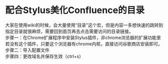 # 配合Stylus美化Confluence的目录

大家在使用wiki的时候，会大量使用“目录”这个宏，但是内容一多想快速的跳转到指定目录就很麻烦，需要回到首页再去点击需要访问的目录链接。<br/>
步骤一：在Chrome扩展程序中安装Stylus插件，非chrome浏览器的扩展功能里若没有这个插件，只要这个浏览器有chrome内核，直接访问谷歌商店安装即可。<br/>
步骤二：导入配置文件<br/>
步骤四：更改域名并保存生效（ctrl+s）<br/>